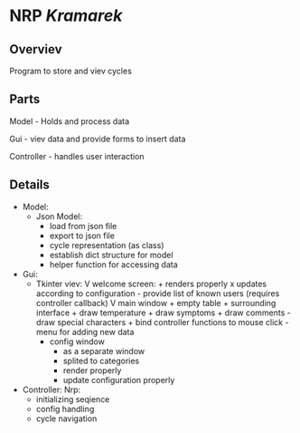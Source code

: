 # NRP _Kramarek_

## Overviev

Program to store and viev cycles

## Parts

Model - Holds and process data

Gui - viev data and provide forms to insert data

Controller - handles user interaction

## Details

- Model:
  - Json Model:
    + load from json file
    + export to json file
    - cycle representation (as class)
    - establish dict structure for model
    - helper function for accessing data
- Gui:
  - Tkinter viev:
    V welcome screen:
        + renders properly
        x updates according to configuration
        - provide list of known users (requires controller callback)
    V main window
        + empty table
        + surrounding interface
        + draw temperature
        + draw symptoms
        + draw comments
        - draw special characters
        + bind controller functions to mouse click
        - menu for adding new data
    + config window
        + as a separate window
        + splited to categories
        + render properly
        + update configuration properly
- Controller:
  Nrp:
    + initializing seqience
    - config handling
    - cycle navigation
